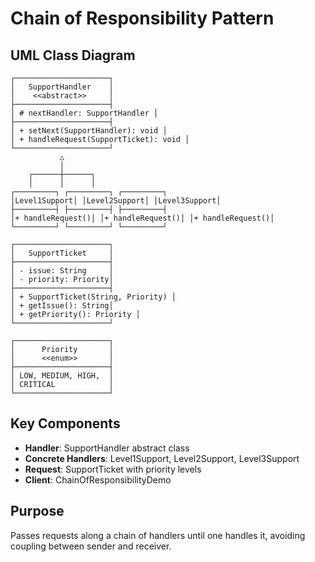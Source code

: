 # Chain of Responsibility Pattern

## UML Class Diagram

```
┌─────────────────────┐
│   SupportHandler    │
│    <<abstract>>     │
├─────────────────────┤
│ # nextHandler: SupportHandler │
├─────────────────────┤
│ + setNext(SupportHandler): void │
│ + handleRequest(SupportTicket): void │
└─────────────────────┘
           △
           │
    ┌──────┼──────┐
    │      │      │
┌─────────┐ ┌─────────┐ ┌─────────┐
│Level1Support│ │Level2Support│ │Level3Support│
├─────────┤ ├─────────┤ ├─────────┤
│+ handleRequest()│ │+ handleRequest()│ │+ handleRequest()│
└─────────┘ └─────────┘ └─────────┘

┌─────────────────────┐
│   SupportTicket     │
├─────────────────────┤
│ - issue: String     │
│ - priority: Priority│
├─────────────────────┤
│ + SupportTicket(String, Priority) │
│ + getIssue(): String│
│ + getPriority(): Priority │
└─────────────────────┘

┌─────────────────────┐
│      Priority       │
│      <<enum>>       │
├─────────────────────┤
│ LOW, MEDIUM, HIGH,  │
│ CRITICAL            │
└─────────────────────┘
```

## Key Components
- **Handler**: SupportHandler abstract class
- **Concrete Handlers**: Level1Support, Level2Support, Level3Support
- **Request**: SupportTicket with priority levels
- **Client**: ChainOfResponsibilityDemo

## Purpose
Passes requests along a chain of handlers until one handles it, avoiding coupling between sender and receiver.
